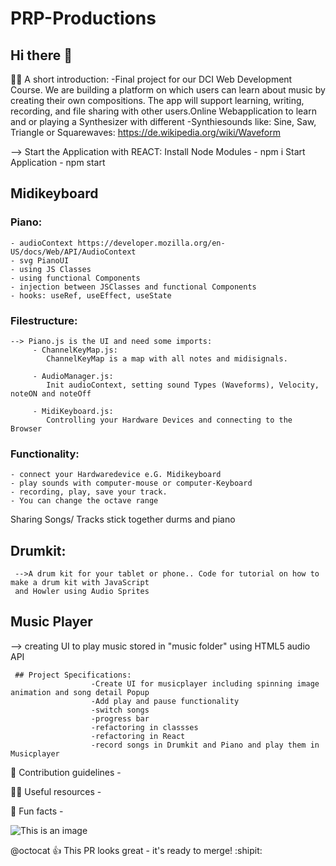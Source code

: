# PRP-Productions

## Hi there 👋





🙋‍♀️ A short introduction:
  -Final project for our DCI Web Development Course.  We are building a platform on which users can learn about music by creating their own compositions.  The app     will support learning, writing, recording, and file sharing with other users.Online Webapplication to learn and or playing a Synthesizer with different         -Synthiesounds like: Sine, Saw, Triangle or Squarewaves:
                       https://de.wikipedia.org/wiki/Waveform

--> Start the Application with REACT:
	   Install Node Modules
		  - npm i
	   Start Application
		  - npm start

## Midikeyboard

### Piano:
	- audioContext https://developer.mozilla.org/en-US/docs/Web/API/AudioContext
	- svg PianoUI
	- using JS Classes 
	- using functional Components
	- injection between JSClasses and functional Components
	- hooks: useRef, useEffect, useState

### Filestructure:
	--> Piano.js is the UI and need some imports:
		 - ChannelKeyMap.js:
			ChannelKeyMap is a map with all notes and midisignals.

		 - AudioManager.js:
		 	Init audioContext, setting sound Types (Waveforms), Velocity, noteON and noteOff

		 - MidiKeyboard.js:
		 	Controlling your Hardware Devices and connecting to the Browser

 ### Functionality:
	- connect your Hardwaredevice e.G. Midikeyboard 
	- play sounds with computer-mouse or computer-Keyboard
	- recording, play, save your track.
	- You can change the octave range
	

Sharing Songs/ Tracks
stick together durms and piano

## Drumkit: 
     -->A drum kit for your tablet or phone.. Code for tutorial on how to make a drum kit with JavaScript
     and Howler using Audio Sprites




## Music Player

--> creating UI to play music stored in "music folder" using HTML5 audio API
     
     ## Project Specifications:
                      -Create UI for musicplayer including spinning image animation and song detail Popup
                      -Add play and pause functionality
                      -switch songs
                      -progress bar
                      -refactoring in classses
                      -refactoring in React
                      -record songs in Drumkit and Piano and play them in Musicplayer
		      

🌈 Contribution guidelines - 


👩‍💻 Useful resources - 


🍿 Fun facts -
		      
                      


<!--🧙 Remember, you can do mighty things with the power of [Markdown](https://docs.github.com/github/writing-on-github/getting-started-with-writing-and-formatting-on-github/basic-writing-and-formatting-syntax)
-->

![This is an image](https://myoctocat.com/assets/images/base-octocat.svg)

@octocat :+1: This PR looks great - it's ready to merge! :shipit:
